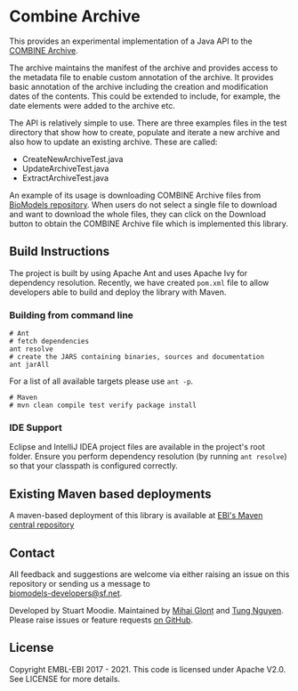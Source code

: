 Combine Archive
===============
This provides an experimental implementation of a Java API to the 
[COMBINE Archive](http://co.mbine.org/documents/archive).

The archive maintains the manifest of the archive and provides access to the metadata file to enable custom annotation
of the archive. It provides basic annotation of the archive including the creation and modification dates of the contents.
This could be extended to include, for example, the date elements were added to the archive etc.

The API is relatively simple to use. There are three examples files in the test directory that show how to create, 
populate and iterate a new archive
and also how to update an existing archive. These are called:

* CreateNewArchiveTest.java
* UpdateArchiveTest.java
* ExtractArchiveTest.java

An example of its usage is downloading COMBINE Archive files from 
[BioModels repository](https://www.ebi.ac.uk/biomodels).
When users do not select a single file to download and want to download the whole files, they can click on the Download 
button to obtain the COMBINE Archive file which is implemented this library. 

Build Instructions
------------------

The project is built by using Apache Ant and uses Apache Ivy for dependency resolution. Recently, we have created 
```pom.xml``` file to allow developers able to build and deploy the library with Maven.

<h3> Building from command line </h3>

    # Ant
    # fetch dependencies
    ant resolve
    # create the JARS containing binaries, sources and documentation
    ant jarAll

For a list of all available targets please use `ant -p`.
 
    # Maven
    # mvn clean compile test verify package install

<h3> IDE Support </h3>

Eclipse and IntelliJ IDEA project files are available in the project's root folder.
Ensure you perform dependency resolution (by running `ant resolve`) so that your classpath
is configured correctly.

Existing Maven based deployments
--------------------------------
A maven-based deployment of this library is available at [EBI's Maven central repository](https://www.ebi.ac.uk/~maven/m2repo/org/mbine/co/libCombineArchive/)

Contact
--------
All feedback and suggestions are welcome via either raising an issue on this repository or sending us a message to  
[biomodels-developers@sf.net](biomodels-developers@sf.net).

Developed by Stuart Moodie. Maintained by [Mihai Glonț](https://github.com/mglont) and [Tung Nguyen](https://github.com/ntung). Please raise 
issues or feature
requests [on GitHub](https://github.com/mglont/CombineArchive/issues).

License
-------
Copyright EMBL-EBI 2017 - 2021. This code is licensed under Apache V2.0. See LICENSE for more details.
